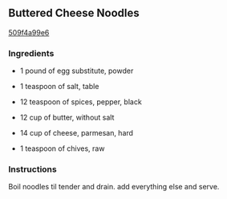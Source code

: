 ## Buttered Cheese Noodles

[509f4a99e6](http://www.food.com/recipe/buttered-cheese-noodles-489373)

### Ingredients

 - 1 pound of egg substitute, powder

 - 1 teaspoon of salt, table

 - 12 teaspoon of spices, pepper, black

 - 12 cup of butter, without salt

 - 14 cup of cheese, parmesan, hard

 - 1 teaspoon of chives, raw

### Instructions

Boil noodles til tender and drain. add everything else and serve.